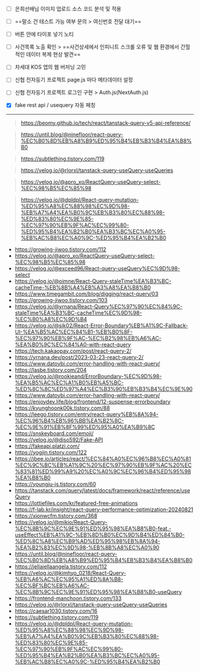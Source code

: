 - [ ] 은희선배님 이미지 업로드 소스 코드 분석 및 적용
- [ ] ==말소 건 테스트 가능 여부 문의 > 여신번호 전달 대기==
- [ ] 버튼 안에 타이포 넣기 노티
- [ ] 사건목록 노출 확인 > ==사건상세에서 인피니트 스크롤 오류 및 웹 환경에서 간헐적인 데이터 복제 현상 발견==
- [ ] 차세대 KOS 앱의 웹 버저닝 고민
- [ ] 신협 전자등기 프로젝트 page.js 마다 메타데이터 설정
- [ ] 신협 전자등기 프로젝트 로그인 구현 > Auth.js(NextAuth.js)
- [x] fake rest api / usequery 자동 페칭


***
> https://beomy.github.io/tech/react/tanstack-query-v5-api-reference/

> https://until.blog/@ninefloor/react-query-%EC%B0%8D%EB%A8%B9%ED%95%B4%EB%B3%B4%EA%B8%B0

> https://subtlething.tistory.com/119

> https://velog.io/@rlorxl/tanstack-query-useQuery-useQueries

> https://velog.io/@apro_xo/ReactQuery-useQuery-select-%EC%98%B5%EC%85%98

> https://velog.io/@dpldpl/React-query-mutation-%ED%95%A8%EC%88%98%EC%9D%98-%EB%A7%A4%EA%B0%9C%EB%B3%80%EC%88%98-%ED%83%80%EC%9E%85-%EC%97%90%EB%9F%AC%EC%99%80-%ED%95%B4%EA%B2%B0%EA%B3%BC%EC%A0%95-%EB%AC%B8%EC%A0%9C-%ED%95%B4%EA%B2%B0

- https://growing-jiwoo.tistory.com/112
- https://velog.io/@apro_xo/ReactQuery-useQuery-select-%EC%98%B5%EC%85%98
- https://velog.io/@exceed96/React-query-useQuery%EC%9D%98-select
- https://velog.io/@oimne/React-Query-staleTime%EA%B3%BC-cacheTime-%EB%8B%A4%EB%A3%A8%EA%B8%B0
- https://www.timegambit.com/blog/digging/react-query/03
- https://growing-jiwoo.tistory.com/103
- https://velog.io/@yrnana/React-Query%EC%97%90%EC%84%9C-staleTime%EA%B3%BC-cacheTime%EC%9D%98-%EC%B0%A8%EC%9D%B4
- https://velog.io/@sik02/React-Error-Boundary%EB%A1%9C-Fallback-UI-%EA%B5%AC%EC%84%B1-%EB%B0%8F-%EC%97%90%EB%9F%AC-%EC%B2%98%EB%A6%AC-%EA%B0%9C%EC%84%A0-with-react-query
- https://tech.kakaopay.com/post/react-query-2/
- https://yrnana.dev/post/2023-03-23-react-query-2/
- https://www.datoybi.com/error-handling-with-react-query/
- https://lasbe.tistory.com/204
- https://velog.io/@rookieand/ErrorBoundary-%EC%9D%98-%EA%B5%AC%EC%A1%B0%EB%A5%BC-%ED%8C%8C%ED%97%A4%EC%B3%90%EB%B3%B4%EC%9E%90
- https://www.datoybi.com/error-handling-with-react-query/
- https://enjoydev.life/blog/frontend/12-suspense-errorboundary
- https://kyunghoonk00k.tistory.com/88
- https://leego.tistory.com/entry/react-query%EB%8A%94-%EC%96%B4%EB%96%BB%EA%B2%8C-%EC%9E%91%EB%8F%99%ED%95%A0%EA%B9%8C
- https://snskeyboard.com/emoji/
- https://velog.io/@diso592/Fake-API
- https://fakeapi.platzi.com/
- https://yogjin.tistory.com/122
- https://jbee.io/articles/react/%EC%84%A0%EC%96%B8%EC%A0%81%EC%9C%BC%EB%A1%9C%20%EC%97%90%EB%9F%AC%20%EC%83%81%ED%99%A9%20%EC%A0%9C%EC%96%B4%ED%95%98%EA%B8%B0
- https://youngju-js.tistory.com/60
- https://tanstack.com/query/latest/docs/framework/react/reference/useQuery
- https://lottiefiles.com/kr/featured-free-animations
- https://f-lab.kr/insight/react-query-performance-optimization-20240821
- https://xionwcfm.tistory.com/368
- https://velog.io/@mikio/React-Query-%EC%8B%9C%EC%9E%91%ED%95%98%EA%B8%B0-feat.-useEffect%EB%A1%9C-%EB%8D%B0%EC%9D%B4%ED%84%B0-%ED%8C%A8%EC%B9%AD%ED%95%98%EB%8A%94-%EA%B2%83%EC%9D%98-%EB%8B%A8%EC%A0%90
- https://until.blog/@ninefloor/react-query-%EC%B0%8D%EB%A8%B9%ED%95%B4%EB%B3%B4%EA%B8%B0
- https://jellajellaangela.tistory.com/112
- https://velog.io/@kimhyo_0218/React-Query-%EB%A6%AC%EC%95%A1%ED%8A%B8-%EC%BF%BC%EB%A6%AC-%EC%8B%9C%EC%9E%91%ED%95%98%EA%B8%B0-useQuery
- https://frontend-manchoon.tistory.com/133
- https://velog.io/@rlorxl/tanstack-query-useQuery-useQueries
- https://caesar1030.tistory.com/16
- https://subtlething.tistory.com/119
- https://velog.io/@dpldpl/React-query-mutation-%ED%95%A8%EC%88%98%EC%9D%98-%EB%A7%A4%EA%B0%9C%EB%B3%80%EC%88%98-%ED%83%80%EC%9E%85-%EC%97%90%EB%9F%AC%EC%99%80-%ED%95%B4%EA%B2%B0%EA%B3%BC%EC%A0%95-%EB%AC%B8%EC%A0%9C-%ED%95%B4%EA%B2%B0
